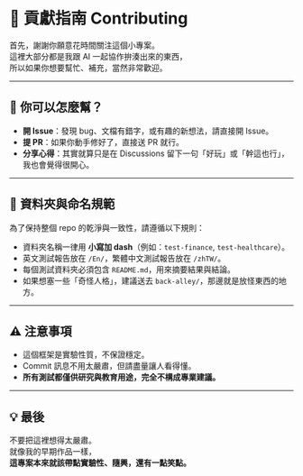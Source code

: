 # 🤝 貢獻指南 Contributing

首先，謝謝你願意花時間關注這個小專案。  
這裡大部分都是我跟 AI 一起協作拚湊出來的東西，  
所以如果你想要幫忙、補充，當然非常歡迎。  

---

## 📌 你可以怎麼幫？
- **開 Issue**：發現 bug、文檔有錯字，或有趣的新想法，請直接開 Issue。  
- **提 PR**：如果你動手修好了，直接送 PR 就行。  
- **分享心得**：其實就算只是在 Discussions 留下一句「好玩」或「幹這也行」，我也會覺得很開心。  

---

## 📂 資料夾與命名規範
為了保持整個 repo 的乾淨與一致性，請遵循以下規則：  
- 資料夾名稱一律用 **小寫加 dash**（例如：`test-finance`, `test-healthcare`）。  
- 英文測試報告放在 `/En/`，繁體中文測試報告放在 `/zhTW/`。  
- 每個測試資料夾必須包含 `README.md`，用來摘要結果與結論。  
- 如果想塞一些「奇怪人格」，建議送去 `back-alley/`，那邊就是放怪東西的地方。  

---

## ⚠️ 注意事項
- 這個框架是實驗性質，不保證穩定。  
- Commit 訊息不用太嚴肅，但請盡量讓人看得懂。  
- **所有測試都僅供研究與教育用途，完全不構成專業建議。**  

---

## 💡 最後
不要把這裡想得太嚴肅。  
就像我的早期作品一樣，  
**這專案本來就該帶點實驗性、隨興，還有一點笑點。**
